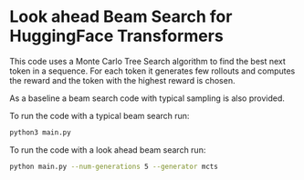 # Look ahead Beam Search for HuggingFace Transformers
This code uses a Monte Carlo Tree Search algorithm to find the best next token in a sequence. For each token it generates few rollouts and computes the reward and the token with the highest reward is chosen.

As a baseline a beam search code with typical sampling is also provided.

To run the code with a typical beam search run:
``` bash
python3 main.py
```

To run the code with a look ahead beam search run:
``` bash
python main.py --num-generations 5 --generator mcts
```
